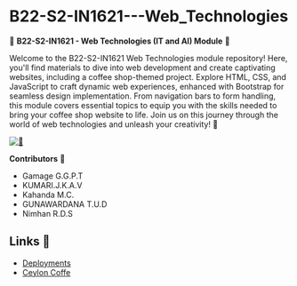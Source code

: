 # B22-S2-IN1621---Web_Technologies

👋 **B22-S2-IN1621 - Web Technologies (IT and AI) Module** 👋

Welcome to the B22-S2-IN1621 Web Technologies module repository! Here, you'll find materials to dive into web development and create captivating websites, including a coffee shop-themed project. Explore HTML, CSS, and JavaScript to craft dynamic web experiences, enhanced with Bootstrap for seamless design implementation. From navigation bars to form handling, this module covers essential topics to equip you with the skills needed to bring your coffee shop website to life. Join us on this journey through the world of web technologies and unleash your creativity! 🚀

[![👀](https://visitor-badge.glitch.me/badge?page_id=th33k.B22-S2-IN1621---Web_Technologies)](https://github.com/th33k/B22-S2-IN1621---Web_Technologies)


**Contributors** 👥
- Gamage G.G.P.T
- KUMARI.J.K.A.V
- Kahanda M.C.
- GUNAWARDANA T.U.D
- Nimhan R.D.S


## Links 🔗
- [Deployments](https://github.com/th33k/B22-S2-IN1621---Web_Technologies/deployments/github-pages)
- [Ceylon Coffe](https://th33k.github.io/B22-S2-IN1621---Web_Technologies/home_page.html)



